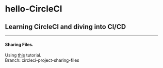 # hello-CircleCI
## Learning CircleCI and diving into CI/CD

---
#### Sharing Files.
Using [this](https://circleci.com/docs/2.0/configuration-reference/#persisttoworkspace) tutorial.\
Branch: circleci-project-sharing-files